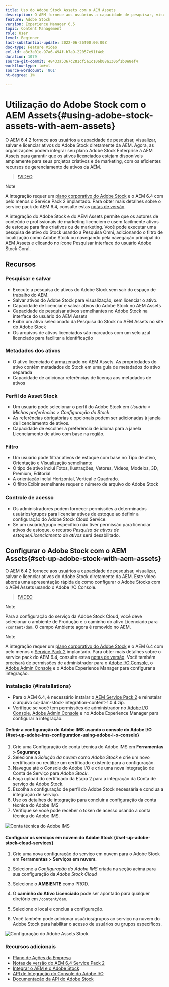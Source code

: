 ```yaml
---
title: Uso do Adobe Stock Assets com o AEM Assets
description: O AEM fornece aos usuários a capacidade de pesquisar, visualizar, salvar e licenciar ativos do Adobe Stock diretamente da AEM. Agora, as organizações podem integrar seu plano Adobe Stock Enterprise à AEM Assets para garantir que os ativos licenciados estejam disponíveis amplamente para seus projetos criativos e de marketing, com os eficientes recursos de gerenciamento de ativos da AEM.
feature: Adobe Stock
version: Experience Manager 6.5
topic: Content Management
role: User
level: Beginner
last-substantial-update: 2022-06-26T00:00:00Z
doc-type: Feature Video
exl-id: a3c3a01e-97a6-494f-b7a9-22057e91f4eb
duration: 1079
source-git-commit: 48433a5367c281cf5a1c106b08a1306f1b0e8ef4
workflow-type: tm+mt
source-wordcount: '861'
ht-degree: 1%

---
```


# Utilização do Adobe Stock com o AEM Assets{#using-adobe-stock-assets-with-aem-assets}

O AEM 6.4.2 fornece aos usuários a capacidade de pesquisar, visualizar, salvar e licenciar ativos do Adobe Stock diretamente da AEM. Agora, as organizações podem integrar seu plano Adobe Stock Enterprise à AEM Assets para garantir que os ativos licenciados estejam disponíveis amplamente para seus projetos criativos e de marketing, com os eficientes recursos de gerenciamento de ativos da AEM.

>[!VIDEO](https://video.tv.adobe.com/v/35639?quality=12&learn=on&captions=por_br)

>[!NOTE]
>
>A integração requer um [plano corporativo do Adobe Stock](https://landing.adobe.com/en/na/products/creative-cloud/ctir-4625-stock-for-enterprise/index.html) e o AEM 6.4 com pelo menos o Service Pack 2 implantado. Para obter mais detalhes sobre o service pack do AEM 6.4, consulte estas [notas de versão](https://helpx.adobe.com/br/experience-manager/6-4/release-notes/sp-release-notes.html).

A integração do Adobe Stock e do AEM Assets permite que os autores de conteúdo e profissionais de marketing licenciem e usem facilmente ativos de estoque para fins criativos ou de marketing. Você pode executar uma pesquisa de ativo do Stock usando a Pesquisa Omni, adicionando o filtro de localização como Adobe Stock ou navegando pela navegação principal do AEM Assets e clicando no ícone Pesquisar interface do usuário Adobe Stock Coral.

## Recursos

### Pesquisar e salvar

* Execute a pesquisa de ativos do Adobe Stock sem sair do espaço de trabalho do AEM.
* Salvar ativos do Adobe Stock para visualização, sem licenciar o ativo.
* Capacidade de licenciar e salvar ativos do Adobe Stock no AEM Assets
* Capacidade de pesquisar ativos semelhantes no Adobe Stock na interface do usuário do AEM Assets
* Exibir um ativo selecionado da Pesquisa do Stock no AEM Assets no site do Adobe Stock
* Os arquivos de ativos licenciados são marcados com um selo azul licenciado para facilitar a identificação

### Metadados dos ativos

* O ativo licenciado é armazenado no AEM Assets. As propriedades do ativo contêm metadados do Stock em uma guia de metadados do ativo separada
* Capacidade de adicionar referências de licença aos metadados de ativos

### Perfil do Asset Stock

* Um usuário pode selecionar o perfil do Adobe Stock em *Usuário > Minhas preferências > Configuração do Stock*
* As referências obrigatórias e opcionais podem ser adicionadas à janela de licenciamento de ativos.
* Capacidade de escolher a preferência de idioma para a janela Licenciamento de ativo com base na região.

### Filtro

* Um usuário pode filtrar ativos de estoque com base no Tipo de ativo, Orientação e Visualização semelhante
* O tipo de ativo inclui Fotos, Ilustrações, Vetores, Vídeos, Modelos, 3D, Premium, Editorial
* A orientação inclui Horizontal, Vertical e Quadrado.
* O filtro Exibir semelhante requer o número de arquivo do Adobe Stock

### Controle de acesso

* Os administradores podem fornecer permissões a determinados usuários/grupos para licenciar ativos de estoque ao definir a configuração do Adobe Stock Cloud Service.
* Se um usuário/grupo específico não tiver permissão para licenciar ativos de estoque, o recurso *Pesquisa de ativos de estoque/Licenciamento de ativos* será desabilitado.

## Configurar o Adobe Stock com o AEM Assets{#set-up-adobe-stock-with-aem-assets}

O AEM 6.4.2 fornece aos usuários a capacidade de pesquisar, visualizar, salvar e licenciar ativos do Adobe Stock diretamente da AEM. Este vídeo aborda uma apresentação rápida de como configurar o Adobe Stocks com o AEM Assets usando o Adobe I/O Console.

>[!VIDEO](https://video.tv.adobe.com/v/329653?quality=12&learn=on&captions=por_br)

>[!NOTE]
>
>Para a configuração do serviço da Adobe Stock Cloud, você deve selecionar o ambiente de Produção e o caminho do ativo Licenciado para `/content/dam`. O campo Ambiente agora é removido no AEM.

>[!NOTE]
>
>A integração requer um [plano corporativo do Adobe Stock](https://landing.adobe.com/en/na/products/creative-cloud/ctir-4625-stock-for-enterprise/index.html) e o AEM 6.4 com pelo menos o [Service Pack 2](https://experience.adobe.com/#/downloads/content/software-distribution/en/aem.html?fulltext=AEM*+6*+4*+Service*+Pack*&amp;2_group.propertyvalues.property=.%2Fjcr%3Acontent%2Fmetadata%2Fdc%3Aversion&amp;2_group.propertyvalues.operation=equals&amp;2_group.propertyvalues.0_values=target-version%3Aaem%2F6-4&amp;3_group.propertyvalues.property=.%2Fjcr%3Acontent%2Fmetadata%2Fdc%3AsoftwareType&amp;3_group.propertyvalues.operation=equals&amp;3_group.propertyvalues.0_values=software-type%3Aservice-and-cumulative-fix&amp;orderby=%40jcr%3Acontent%2Fmetadata%2Fdc%3Atitle&amp;orderby.sort=asc&amp;layout=list&amp;p.offset=0&amp;p.limit=24) implantado. Para obter mais detalhes sobre o service pack do AEM 6.4, consulte estas [notas de versão](https://helpx.adobe.com/br/experience-manager/6-4/release-notes/sp-release-notes.html). Você também precisará de permissões de administrador para o [Adobe I/O Console](https://console.adobe.io/), o [Adobe Admin Console](https://adminconsole.adobe.com/) e o Adobe Experience Manager para configurar a integração.

### Instalação {#installations}

* Para o AEM 6.4, é necessário instalar o [AEM Service Pack 2](https://experience.adobe.com/#/downloads/content/software-distribution/en/aem.html?fulltext=AEM*+6*+4*+Service*+Pack*&amp;2_group.propertyvalues.property=.%2Fjcr%3Acontent%2Fmetadata%2Fdc%3Aversion&amp;2_group.propertyvalues.operation=equals&amp;2_group.propertyvalues.0_values=target-version%3Aaem%2F6-4&amp;3_group.propertyvalues.property=.%2Fjcr%3Acontent%2Fmetadata%2Fdc%3AsoftwareType&amp;3_group.propertyvalues.operation=equals&amp;3_group.propertyvalues.0_values=software-type%3Aservice-and-cumulative-fix&amp;orderby=%40jcr%3Acontent%2Fmetadata%2Fdc%3Atitle&amp;orderby.sort=asc&amp;layout=list&amp;p.offset=0&amp;p.limit=24) e reinstalar o arquivo cq-dam-stock-integration-content-1.0.4.zip.
* Verifique se você tem permissões de administrador no [Adobe I/O Console](https://console.adobe.io/), [Adobe Admin Console](https://adminconsole.adobe.com/) e no Adobe Experience Manager para configurar a integração.

#### Definir a configuração do Adobe IMS usando o console do Adobe I/O {#set-up-adobe-ims-configuration-using-adobe-i-o-console}

1. Crie uma Configuração de conta técnica do Adobe IMS em **Ferramentas > Segurança**
2. Selecione a *Solução da nuvem* como *Adobe Stock* e crie um novo certificado ou reutilize um certificado existente para a configuração.
3. Navegue até o Console do Adobe I/O e crie uma nova integração de Conta de Serviço para *Adobe Stock*.
4. Faça upload do certificado da Etapa 2 para a integração da Conta de serviço da Adobe Stock.
5. Escolha a configuração de perfil do Adobe Stock necessária e conclua a integração de serviço.
6. Use os detalhes de integração para concluir a configuração da conta técnica do Adobe IMS
7. Verifique se você pode receber o token de acesso usando a conta técnica do Adobe IMS.

![Conta técnica do Adobe IMS](assets/screen_shot_2018-10-22at12219pm.png)

#### Configurar os serviços em nuvem do Adobe Stock {#set-up-adobe-stock-cloud-services}

1. Crie uma nova configuração do serviço em nuvem para o Adobe Stock em **Ferramentas > Serviços em nuvem.**
2. Selecione a *Configuração do Adobe IMS* criada na seção acima para sua configuração da *Adobe Stock Cloud*

3. Selecione o **AMBIENTE** como PROD.
4. O **caminho do Ativo Licenciado** pode ser apontado para qualquer diretório em `/content/dam`.
5. Selecione o local e conclua a configuração.
6. Você também pode adicionar usuários/grupos ao serviço na nuvem do Adobe Stock para habilitar o acesso de usuários ou grupos específicos.

![Configuração do Adobe Assets Stock](assets/screen_shot_2018-10-22at12425pm.png)

### Recursos adicionais

* [Plano de Ações da Empresa](https://landing.adobe.com/en/na/products/creative-cloud/ctir-4625-stock-for-enterprise/index.html)
* [Notas de versão do AEM 6.4 Service Pack 2](https://experienceleague.adobe.com/docs/experience-manager-65/release-notes/release-notes.html?lang=pt-BR)
* [Integrar o AEM e o Adobe Stock](https://experienceleague.adobe.com/docs/experience-manager-65/assets/using/aem-assets-adobe-stock.html?lang=pt-BR)
* [API de Integração do Console do Adobe I/O](https://www.adobe.io/apis/cloudplatform/console/authentication/gettingstarted.html)
* [Documentação da API do Adobe Stock](https://www.adobe.io/apis/creativecloud/stock/docs.html)
